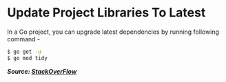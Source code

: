 # Update Project Libraries To Latest

In a Go project, you can upgrade latest dependencies by running following command -

```bash
$ go get -u
$ go mod tidy
```

**_Source: [StackOverFlow](https://stackoverflow.com/a/67202539)_**
